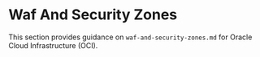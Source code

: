 # Waf And Security Zones

This section provides guidance on `waf-and-security-zones.md` for Oracle Cloud Infrastructure (OCI).